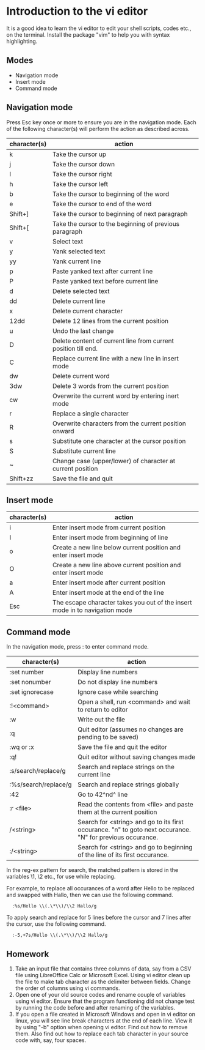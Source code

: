 # Introduction to the vi editor

It is a good idea to learn the vi editor to edit your shell scripts,
codes etc., on the terminal. Install the package "vim" to help you with
syntax highlighting.

## Modes 
 * Navigation mode
 * Insert mode 
 * Command mode

## Navigation mode
Press Esc key once or more to ensure you are in the navigation mode. Each of the following character(s) will perform the action as described across.

| character(s) | action |
| ------------ | ------ |
| k | Take the cursor up |
| j | Take the cursor down |
| l | Take the cursor right |
| h | Take the cursor left |
| b | Take the cursor to beginning of the word |
| e | Take the cursor to end of the word |
| Shift+\] | Take the cursor to beginning of next paragraph |
| Shift+\[ | Take the cursor to the beginning of previous paragraph | 
| v | Select text |
| y | Yank selected text |
| yy | Yank current line |
| p | Paste yanked text after current line |
| P | Paste yanked text before current line |
| d | Delete selected text |
| dd | Delete current line |
| x | Delete current character |
| 12dd | Delete 12 lines from the current position |
| u | Undo the last change |
| D | Delete content of current line from current position till end. |
| C | Replace current line with a new line in insert mode |
| dw | Delete current word |
| 3dw | Delete 3 words from the current position |
| cw | Overwrite the current word by entering inert mode |
| r | Replace a single character |
| R | Overwrite characters from the current position onward |
| s | Substitute one character at the cursor position |
| S | Substitute current line |
| \~ | Change case (upper/lower) of character at current position |
| Shift+zz | Save the file and quit |

## Insert mode

| character(s) | action |
| ------------ | ------ |
| i |   Enter insert mode from current position |
| I |   Enter insert mode from beginning of line |
| o |   Create a new line below current position and enter insert mode |
| O |   Create a new line above current position and enter insert mode |
| a |   Enter insert mode after current position |
| A |   Enter insert mode at the end of the line |
| Esc | The escape character takes you out of the insert mode in to navigation mode |

## Command mode

In the navigation mode, press : to enter command mode.

| character(s) | action |
| ------------ | ------ |
| :set number | Display line numbers |
| :set nonumber | Do not display line numbers |
| :set ignorecase | Ignore case while searching |
| :!\<command\> | Open a shell, run \<command\> and wait to return to editor |
| :w | Write out the file |
| :q | Quit editor (assumes no changes are pending to be saved) |
| :wq or :x | Save the file and quit the editor |
| :q! | Quit editor without saving changes made |
| :s/search/replace/g |  Search and replace strings on the current line |
| :%s/search/replace/g | Search and replace strings globally |
| :42 | Go to 42^nd^ line |
| :r \<file\> | Read the contents from \<file\> and paste them at the current position |
| /\<string\> | Search for \<string\> and go to its first occurance. "n" to goto next occurance. "N" for previous occurance. |
| :/\<string\> | Search for \<string\> and go to beginning of the line of its first occurance. |

In the reg-ex pattern for search, the matched pattern is stored in the
variables \\1, \\2 etc., for use while replacing.

For example, to replace all occurances of a word after Hello to be
replaced and swapped with Hallo, then we can use the following command.

      :%s/Hello \\(.\*\\)/\\2 Hallo/g

To apply search and replace for 5 lines before the cursor and 7 lines
after the cursor, use the following command.

      :-5,+7s/Hello \\(.\*\\)/\\2 Hallo/g

## Homework

1. Take an input file that contains three columns of data, say from a CSV file using LibreOffice Calc or Microsoft Excel. Using vi editor clean up the file to make tab character as the delimiter between fields. Change the order of columns using vi commands.
2. Open one of your old source codes and rename couple of variables using vi editor. Ensure that the program functioning did not change test by running the code before and after renaming of the variables.
3. If you open a file created in Microsoft Windows and open in vi editor on linux, you will see line break characters at the end of each line. View it by using "-b" option when opening vi editor. Find out how to remove them. Also find out how to replace each tab character in your source code with, say, four spaces.

